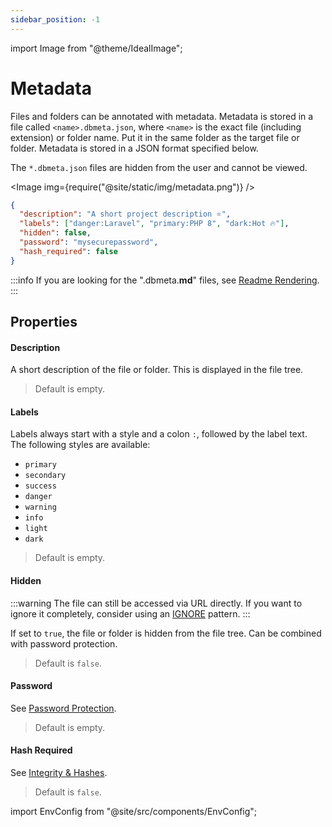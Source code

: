 ```yaml
---
sidebar_position: -1
---
```


import Image from "@theme/IdealImage";

# Metadata

Files and folders can be annotated with metadata. Metadata is stored in a file called `<name>.dbmeta.json`, where `<name>` is the exact file (including extension) or folder name. Put it in the same folder as the target file or folder. Metadata is stored in a JSON format specified below. 

The `*.dbmeta.json` files are hidden from the user and cannot be viewed.

<!-- This feature is enabled by default. To disable this, set the environment variable `NO_METADATA` to `true` when starting the container. -->

<Image img={require("@site/static/img/metadata.png")} />

```json title="/foo   bar/cool project.dbmeta.json"
{
  "description": "A short project description ⭐",
  "labels": ["danger:Laravel", "primary:PHP 8", "dark:Hot 🔥"],
  "hidden": false,
  "password": "mysecurepassword",
  "hash_required": false
}
```
<!-- TODO: "password": "mysecurepassword" -->

:::info
If you are looking for the ".dbmeta.**md**" files, see [Readme Rendering](./readme.md).
:::

## Properties

#### Description

A short description of the file or folder. This is displayed in the file tree. 

> Default is empty.

#### Labels

Labels always start with a style and a colon `:`, followed by the label text. The following styles are available:
- `primary`
- `secondary`
- `success`
- `danger`
- `warning`
- `info`
- `light`
- `dark`

> Default is empty.

#### Hidden

:::warning
The file can still be accessed via URL directly. If you want to ignore it completely, consider using an [IGNORE](./ignore.mdx) pattern.
:::

If set to `true`, the file or folder is hidden from the file tree. Can be combined with password protection.

> Default is `false`.

#### Password

See [Password Protection](password.mdx).

> Default is empty.

#### Hash Required

See [Integrity & Hashes](hashes.md).

> Default is `false`.

import EnvConfig from "@site/src/components/EnvConfig";

<EnvConfig name="METADATA" init="true" values="true,false" versions="3.3" desc="Enables support for metadata parsing. Disabling this feature will therefore disable all metadata related features like file passwords." />